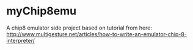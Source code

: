 # myChip8emu

A chip8 emulator side project based on tutorial from here: http://www.multigesture.net/articles/how-to-write-an-emulator-chip-8-interpreter/
